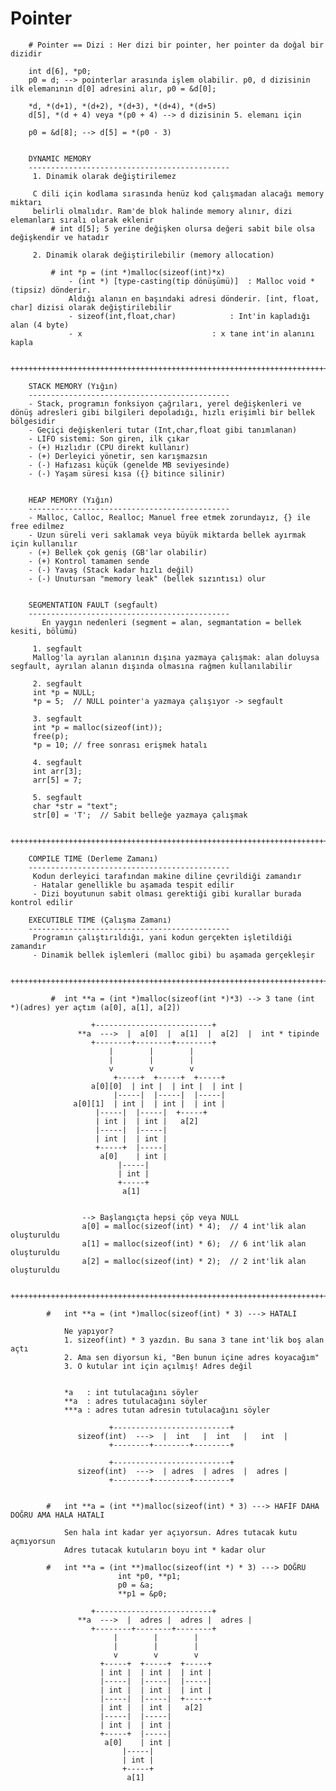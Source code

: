 # Pointer 
	
		# Pointer == Dizi : Her dizi bir pointer, her pointer da doğal bir dizidir

		int d[6], *p0;
		p0 = d; --> pointerlar arasında işlem olabilir. p0, d dizisinin ilk elemanının d[0] adresini alır, p0 = &d[0];

		*d, *(d+1), *(d+2), *(d+3), *(d+4), *(d+5)
		d[5], *(d + 4) veya *(p0 + 4) --> d dizisinin 5. elemanı için

		p0 = &d[8]; --> d[5] = *(p0 - 3)
	

		DYNAMIC MEMORY
		---------------------------------------------
		 1. Dinamik olarak değiştirilemez  

		 C dili için kodlama sırasında henüz kod çalışmadan alacağı memory miktarı
		 belirli olmalıdır. Ram'de blok halinde memory alınır, dizi elemanları sıralı olarak eklenir
			 # int d[5]; 5 yerine değişken olursa değeri sabit bile olsa değişkendir ve hatadır

		 2. Dinamik olarak değiştirilebilir (memory allocation)  

			 # int *p = (int *)malloc(sizeof(int)*x)  
				 - (int *) [type-casting(tip dönüşümü)]  : Malloc void *(tipsiz) dönderir.  
				 Aldığı alanın en başındaki adresi dönderir. [int, float, char] dizisi olarak değiştirilebilir  
				 - sizeof(int,float,char)	         : Int'in kapladığı alan (4 byte)  
				 - x			                 : x tane int'in alanını kapla

     ++++++++++++++++++++++++++++++++++++++++++++++++++++++++++++++++++++++++++++++++++++++++++++++++++++++++++

		STACK MEMORY (Yığın)
		---------------------------------------------
		- Stack, programın fonksiyon çağrıları, yerel değişkenleri ve dönüş adresleri gibi bilgileri depoladığı, hızlı erişimli bir bellek bölgesidir
		- Geçiçi değişkenleri tutar (Int,char,float gibi tanımlanan)
		- LIFO sistemi: Son giren, ilk çıkar
		- (+) Hızlıdır (CPU direkt kullanır)
		- (+) Derleyici yönetir, sen karışmazsın
		- (-) Hafızası küçük (genelde MB seviyesinde)
		- (-) Yaşam süresi kısa ({} bitince silinir)


    	HEAP MEMORY (Yığın)
		---------------------------------------------
		- Malloc, Calloc, Realloc; Manuel free etmek zorundayız, {} ile free edilmez
		- Uzun süreli veri saklamak veya büyük miktarda bellek ayırmak için kullanılır
		- (+) Bellek çok geniş (GB'lar olabilir)
		- (+) Kontrol tamamen sende
		- (-) Yavaş (Stack kadar hızlı değil)
		- (-) Unutursan "memory leak" (bellek sızıntısı) olur


		SEGMENTATION FAULT (segfault)
		---------------------------------------------
		   En yaygın nedenleri (segment = alan, segmantation = bellek kesiti, bölümü)

		 1. segfault
		 Mallog'la ayrılan alanının dışına yazmaya çalışmak: alan doluysa segfault, ayrılan alanın dışında olmasına rağmen kullanılabilir

		 2. segfault
		 int *p = NULL;
		 *p = 5;  // NULL pointer'a yazmaya çalışıyor -> segfault
		 
		 3. segfault
		 int *p = malloc(sizeof(int));
		 free(p);
		 *p = 10; // free sonrası erişmek hatalı
		  
		 4. segfault
		 int arr[3];
		 arr[5] = 7;
		  
		 5. segfault
		 char *str = "text";
		 str[0] = 'T';  // Sabit belleğe yazmaya çalışmak

	 ++++++++++++++++++++++++++++++++++++++++++++++++++++++++++++++++++++++++++++++++++++++++++++++++++++++++++

		COMPILE TIME (Derleme Zamanı)
	    ---------------------------------------------
	     Kodun derleyici tarafından makine diline çevrildiği zamandır
	     - Hatalar genellikle bu aşamada tespit edilir
	     - Dizi boyutunun sabit olması gerektiği gibi kurallar burada kontrol edilir

		EXECUTIBLE TIME (Çalışma Zamanı)
	    ---------------------------------------------
	     Programın çalıştırıldığı, yani kodun gerçekten işletildiği zamandır
	     - Dinamik bellek işlemleri (malloc gibi) bu aşamada gerçekleşir

	 ++++++++++++++++++++++++++++++++++++++++++++++++++++++++++++++++++++++++++++++++++++++++++++++++++++++++++

			 #	int **a = (int *)malloc(sizeof(int *)*3) --> 3 tane (int *)(adres) yer açtım (a[0], a[1], a[2])

					  +--------------------------+
		   	       **a  --->  |  a[0]  |  a[1]  |  a[2]  |  int * tipinde
					  +--------+--------+--------+
					      |        |        |
					      |        |        |
					      v        v        v
			       		   +-----+  +-----+  +-----+   
		    		  a[0][0]  | int |  | int |  | int |
			 	      	   |-----|  |-----|  |-----|
			 	  a[0][1]  | int |  | int |  | int |
					   |-----|  |-----|  +-----+
					   | int |  | int |   a[2]
					   |-----|  |-----|  
					   | int |  | int |  
					   +-----+  |-----|  
					    a[0]    | int |
						    |-----|
						    | int |
						    +-----+
						     a[1]
								
								
					--> Başlangıçta hepsi çöp veya NULL
					a[0] = malloc(sizeof(int) * 4);  // 4 int'lik alan oluşturuldu
					a[1] = malloc(sizeof(int) * 6);  // 6 int'lik alan oluşturuldu
					a[2] = malloc(sizeof(int) * 2);  // 2 int'lik alan oluşturuldu

	 ++++++++++++++++++++++++++++++++++++++++++++++++++++++++++++++++++++++++++++++++++++++++++++++++++++++++++

			#	int **a = (int *)malloc(sizeof(int) * 3) ---> HATALI

				Ne yapıyor?
				1. sizeof(int) * 3 yazdın. Bu sana 3 tane int'lik boş alan açtı
				2. Ama sen diyorsun ki, "Ben bunun içine adres koyacağım"
				3. O kutular int için açılmış! Adres değil


				*a   : int tutulacağını söyler
				**a  : adres tutulacağını söyler
				***a : adres tutan adresin tutulacağını söyler

						  +--------------------------+
	  		       sizeof(int)  --->  |  int   |  int   |   int  |
						  +--------+--------+--------+

						  +--------------------------+
	  		       sizeof(int)  --->  | adres  | adres  |  adres |
						  +--------+--------+--------+


			#	int **a = (int **)malloc(sizeof(int) * 3) ---> HAFİF DAHA DOĞRU AMA HALA HATALI

				Sen hala int kadar yer açıyorsun. Adres tutacak kutu açmıyorsun
				Adres tutacak kutuların boyu int * kadar olur

			#	int **a = (int **)malloc(sizeof(int *) * 3) ---> DOĞRU
							int *p0, **p1;
							p0 = &a;		
							**p1 = &p0;

					  +--------------------------+
		   	       **a  --->  |  adres |  adres |  adres |
					  +--------+--------+--------+
					       |        |        |
					       |        |        |
					       v        v        v
					    +-----+  +-----+  +-----+
					    | int |  | int |  | int |
					    |-----|  |-----|  |-----|
					    | int |  | int |  | int |
					    |-----|  |-----|  +-----+
					    | int |  | int |   a[2]
					    |-----|  |-----|
					    | int |  | int |
					    +-----+  |-----|
					     a[0]    | int |
						     |-----|
						     | int |
						     +-----+
						      a[1]
	